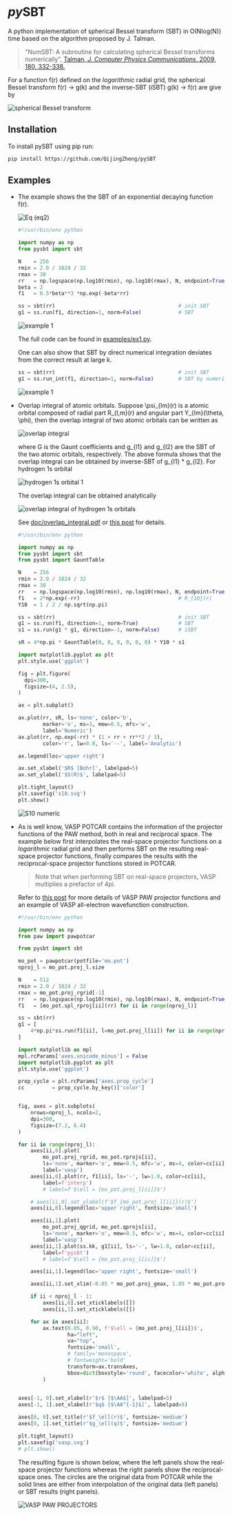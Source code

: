 # *py*SBT



A python implementation of spherical Bessel transform (SBT) in O(Nlog(N)) time based on the algorithm proposed by J. Talman.


> "NumSBT: A subroutine for calculating spherical Bessel transforms numerically",
> [Talman, *J. Computer Physics Communications*, 2009, 180, 332-338.](https://www.sciencedirect.com/science/article/pii/S0010465508003329)

For a function f(r) defined on the *logarithmic* radial grid, the spherical Bessel transform f(r) -> g(k) and the inverse-SBT (iSBT) g(k) -> f(r) are give by

![spherical Bessel transform](img/sbt.svg) 

## Installation

To install pySBT using pip run:

```bash
pip install https://github.com/QijingZheng/pySBT
```

## Examples

- The example shows the the SBT of an exponential decaying function f(r).

  ![Eq (eq2)](img/exp_sbt.svg)
  
  ```python
  #!/usr/bin/env python
  
  import numpy as np
  from pysbt import sbt
  
  N    = 256
  rmin = 2.0 / 1024 / 32
  rmax = 30
  rr   = np.logspace(np.log10(rmin), np.log10(rmax), N, endpoint=True)
  beta = 2
  f1   = 0.5*beta**3 *np.exp(-beta*rr)
  
  ss = sbt(rr)                                        # init SBT
  g1 = ss.run(f1, direction=1, norm=False)            # SBT
  ```
  
  ![example 1](examples/ex1.svg)

  The full code can be found in [examples/ex1.py](examples/ex1.py).

  One can also show that SBT by direct numerical integration deviates from the
  correct result at large k.

  ```python
  ss = sbt(rr)                                        # init SBT
  g1 = ss.run_int(f1, direction=1, norm=False)        # SBT by numerical integration
  ```

  ![example 1](examples/ex1_int.svg)

- Overlap integral of atomic orbitals.  Suppose \psi_{lm}(r) is a atomic orbital
  composed of radial part R_{l,m}(r) and angular part Y_{lm}(\theta, \phi), then
  the overlap integral of two atomic orbitals can be written as

  ![overlap integral](img/overlap_integral.svg)

  where G is the Gaunt coefficients and g_{l1} and g_{l2} are the SBT of the two
  atomic orbitals, respectively. The above formula shows that the overlap
  integral can be obtained by inverse-SBT of g_{l1} * g_{l2}. For hydrogen 1s
  orbital

  ![hydrogen 1s orbital 1](img/hydrogen_1s.svg)

  The overlap integral can be obtained analytically

  ![overlap integral of hydrogen 1s orbitals](img/s10.svg)

  See
  [doc/overlap_integral.pdf](doc/overlap_integral.pdf)
  or
  [this post](https://qijingzheng.github.io/posts/Overlap-Integral-in-Momentum-Space/)
  for details.

  ```python
  #!/usr/bin/env python
  
  import numpy as np
  from pysbt import sbt
  from pysbt import GauntTable
  
  N    = 256
  rmin = 2.0 / 1024 / 32
  rmax = 30
  rr   = np.logspace(np.log10(rmin), np.log10(rmax), N, endpoint=True)
  f1   = 2*np.exp(-rr)                                # R_{10}(r)
  Y10  = 1 / 2 / np.sqrt(np.pi)
  
  ss = sbt(rr)                                        # init SBT
  g1 = ss.run(f1, direction=1, norm=True)             # SBT
  s1 = ss.run(g1 * g1, direction=-1, norm=False)      # iSBT
  
  sR = 4*np.pi * GauntTable(0, 0, 0, 0, 0, 0) * Y10 * s1
  
  import matplotlib.pyplot as plt
  plt.style.use('ggplot')
  
  fig = plt.figure(
    dpi=300,
    figsize=(4, 2.5),
  )
  
  ax = plt.subplot()
  
  ax.plot(rr, sR, ls='none', color='b',
          marker='o', ms=3, mew=0.5, mfc='w',
          label='Numeric')
  ax.plot(rr, np.exp(-rr) * (1 + rr + rr**2 / 3),
          color='r', lw=0.8, ls='--', label='Analytic')
  
  ax.legend(loc='upper right')
  
  ax.set_xlabel('$R$ [Bohr]', labelpad=5)
  ax.set_ylabel('$S(R)$', labelpad=5)
  
  plt.tight_layout()
  plt.savefig('s10.svg')
  plt.show()
  ```
  ![S10 numeric](examples/pysbt_s10.svg)
  
- As is well know, VASP POTCAR contains the information of the projector
  functions of the PAW method, both in real and reciprocal space. The example
  below first interpolates the real-space projector functions on a *logarithmic*
  radial grid and then performs SBT on the resulting real-space projector
  functions, finally compares the results with the reciprocal-space projector
  functions stored in POTCAR. 

  > Note that when performing SBT on real-space projectors, VASP multiplies a
  > prefactor of 4pi.

  Refer to 
  [this post](https://qijingzheng.github.io/posts/VASP-All-Electron-WFC/)
  for more details of VASP PAW projector functions and an example of VASP
  all-electron wavefunction construction.

  ```python
  #!/usr/bin/env python
  
  import numpy as np
  from paw import pawpotcar
  
  from pysbt import sbt
  
  mo_pot = pawpotcar(potfile='mo.pot')
  nproj_l = mo_pot.proj_l.size
  
  N    = 512
  rmin = 2.0 / 1024 / 32
  rmax = mo_pot.proj_rgrid[-1]
  rr   = np.logspace(np.log10(rmin), np.log10(rmax), N, endpoint=True)
  f1   = [mo_pot.spl_rproj[ii](rr) for ii in range(nproj_l)]
  
  ss = sbt(rr)
  g1 = [
      4*np.pi*ss.run(f1[ii], l=mo_pot.proj_l[ii]) for ii in range(nproj_l)
  ]
  
  import matplotlib as mpl
  mpl.rcParams['axes.unicode_minus'] = False
  import matplotlib.pyplot as plt
  plt.style.use('ggplot')
  
  prop_cycle = plt.rcParams['axes.prop_cycle']
  cc         = prop_cycle.by_key()['color']
  
  
  fig, axes = plt.subplots(
      nrows=nproj_l, ncols=2,
      dpi=300,
      figsize=(7.2, 6.4)
  )
  
  for ii in range(nproj_l):
      axes[ii,0].plot(
          mo_pot.proj_rgrid, mo_pot.rprojs[ii],
          ls='none', marker='o', mew=0.5, mfc='w', ms=4, color=cc[ii], 
          label='vasp')
      axes[ii,0].plot(rr, f1[ii], ls='-', lw=1.0, color=cc[ii],
          label=f'interp')
          # label=f'$\ell = {mo_pot.proj_l[ii]}$')
  
      # axes[ii,0].set_ylabel(f'$f_{mo_pot.proj_l[ii]}(r)$')
      axes[ii,0].legend(loc='upper right', fontsize='small')
  
      axes[ii,1].plot(
          mo_pot.proj_qgrid, mo_pot.qprojs[ii],
          ls='none', marker='o', mew=0.5, mfc='w', ms=4, color=cc[ii],
          label='vasp')
      axes[ii,1].plot(ss.kk, g1[ii], ls='-', lw=1.0, color=cc[ii],
          label=f'pysbt')
          # label=f'$\ell = {mo_pot.proj_l[ii]}$')
  
      axes[ii,1].legend(loc='upper right', fontsize='small')
  
      axes[ii,1].set_xlim(-0.05 * mo_pot.proj_gmax, 1.05 * mo_pot.proj_gmax)
  
      if ii < nproj_l - 1:
          axes[ii,0].set_xticklabels([])
          axes[ii,1].set_xticklabels([])
  
      for ax in axes[ii]:
          ax.text(0.05, 0.90, f'$\ell = {mo_pot.proj_l[ii]}$',
                  ha="left",
                  va="top",
                  fontsize='small',
                  # family='monospace',
                  # fontweight='bold'
                  transform=ax.transAxes,
                  bbox=dict(boxstyle='round', facecolor='white', alpha=0.4)
          )
          
  
  axes[-1, 0].set_xlabel(r'$r$ [$\AA$]', labelpad=5)
  axes[-1, 1].set_xlabel(r'$q$ [$\AA^{-1}$]', labelpad=5)
  
  axes[0, 0].set_title(r'$f_\ell(r)$', fontsize='medium')
  axes[0, 1].set_title(r'$g_\ell(q)$', fontsize='medium')
  
  plt.tight_layout()
  plt.savefig('vasp.svg')
  # plt.show()
  ```

  The resulting figure is shown below, where the left panels show the real-space
  projector functions whereas the right panels show the reciprocal-space ones.
  The circles are the original data from POTCAR while the solid lines are either
  from interpolation of the original data (left panels) or SBT results (right
  panels).
  
  ![VASP PAW PROJECTORS](examples/vasp.svg)
